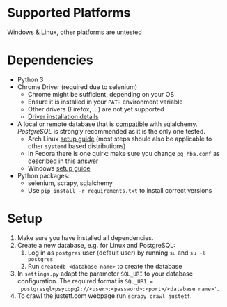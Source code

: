 Supported Platforms
===================
Windows & Linux, other platforms are untested

Dependencies
============
* Python 3
* Chrome Driver (required due to selenium)
    * Chrome might be sufficient, depending on your OS
    * Ensure it is installed in your `PATH` environment variable  
    * Other drivers (Firefox, ...) are not yet supported
    * [Driver installation details](https://selenium-python.readthedocs.io/installation.html)
* A local or remote database that is [compatible](https://www.sqlalchemy.org/features.html) with sqlalchemy. 
    *PostgreSQL* is strongly recommended as it is the only one tested.
    * Arch Linux [setup guide](https://wiki.archlinux.org/index.php/PostgreSQL) (most steps should also be applicable to other `systemd` based distributions)
    * In Fedora there is one quirk: make sure you change `pg_hba.conf` as described in this [answer](https://support.plesk.com/hc/en-us/articles/360024041714-Unable-to-change-PostgreSQL-admin-password-or-log-in-to-PostgreSQL-on-Plesk-psql-FATAL-Ident-authentication-failed-for-user-postgres-)
    * Windows [setup guide](https://www.postgresqltutorial.com/install-postgresql/)
* Python packages: 
    * selenium, scrapy, sqlalchemy
    * Use `pip install -r requirements.txt` to install correct versions
    
Setup
=====
1. Make sure you have installed all dependencies.
2. Create a new database, e.g. for Linux and PostgreSQL:
    1. Log in as `postgres` user (default user) by running `su` and `su -l postgres`
    2. Run `createdb <database name>` to create the database
3. In `settings.py` adapt the parameter `SQL_URI` to your database configuration. The required format is
`SQL_URI = 'postgresql+psycopg2://<user>:<password>:<port>/<database name>'`.
4. To crawl the justetf.com webpage run `scrapy crawl justetf`. 
    
